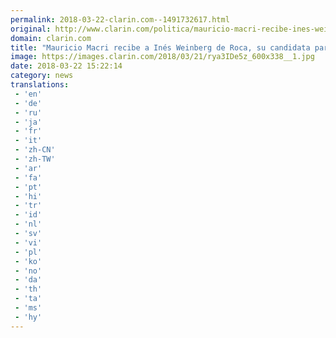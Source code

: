 ```yaml
---
permalink: 2018-03-22-clarin.com--1491732617.html
original: http://www.clarin.com/politica/mauricio-macri-recibe-ines-weinberg-roca-candidata-procuracion_0_SklXq7W9G.html
domain: clarin.com
title: "Mauricio Macri recibe a Inés Weinberg de Roca, su candidata para la Procuración"
image: https://images.clarin.com/2018/03/21/rya3IDe5z_600x338__1.jpg
date: 2018-03-22 15:22:14
category: news
translations: 
 - 'en'
 - 'de'
 - 'ru'
 - 'ja'
 - 'fr'
 - 'it'
 - 'zh-CN'
 - 'zh-TW'
 - 'ar'
 - 'fa'
 - 'pt'
 - 'hi'
 - 'tr'
 - 'id'
 - 'nl'
 - 'sv'
 - 'vi'
 - 'pl'
 - 'ko'
 - 'no'
 - 'da'
 - 'th'
 - 'ta'
 - 'ms'
 - 'hy'
---
```


